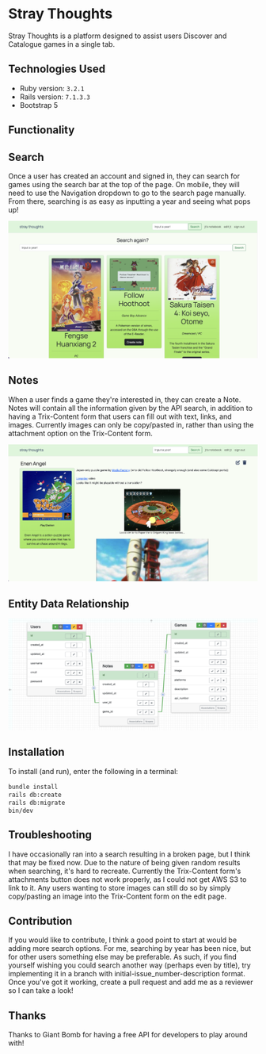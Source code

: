 # Stray Thoughts
Stray Thoughts is a platform designed to assist users Discover and Catalogue games in a single tab.

## Technologies Used
- Ruby version: `3.2.1`
- Rails version: `7.1.3.3`
- Bootstrap 5

## Functionality

## Search
Once a user has created an account and signed in, they can search for games using the search bar at the top of the page. On mobile, they will need to use the Navigation dropdown to go to the search page manually. From there, searching is as easy as inputting a year and seeing what pops up!

![alt text](app/assets/images/search.png)

## Notes
When a user finds a game they're interested in, they can create a Note. Notes will contain all the information given by the API search, in addition to having a Trix-Content form that users can fill out with text, links, and images. Currently images can only be copy/pasted in, rather than using the attachment option on the Trix-Content form.

![alt text](app/assets/images/note.png)

## Entity Data Relationship
![alt text](app/assets/images/erd.png)

## Installation
To install (and run), enter the following in a terminal:
```
bundle install
rails db:create
rails db:migrate
bin/dev
```

## Troubleshooting
I have occasionally ran into a search resulting in a broken page, but I think that may be fixed now. Due to the nature of being given random results when searching, it's hard to recreate. Currently the Trix-Content form's attachments button does not work properly, as I could not get AWS S3 to link to it. Any users wanting to store images can still do so by simply copy/pasting an image into the Trix-Content form on the edit page.

## Contribution
If you would like to contribute, I think a good point to start at would be adding more search options. For me, searching by year has been nice, but for other users something else may be preferable. As such, if you find yourself wishing you could search another way (perhaps even by title), try implementing it in a branch with initial-issue_number-description format. Once you've got it working, create a pull request and add me as a reviewer so I can take a look!

## Thanks
Thanks to Giant Bomb for having a free API for developers to play around with!
